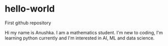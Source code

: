 # hello-world
First github repository

Hi my name is Anushka. I am a mathematics student. I'm new to coding, I'm learning python currently and I'm interested in AI, ML and data science.
